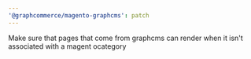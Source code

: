 ```yaml
---
'@graphcommerce/magento-graphcms': patch
---
```


Make sure that pages that come from graphcms can render when it isn't associated with a magent ocategory
